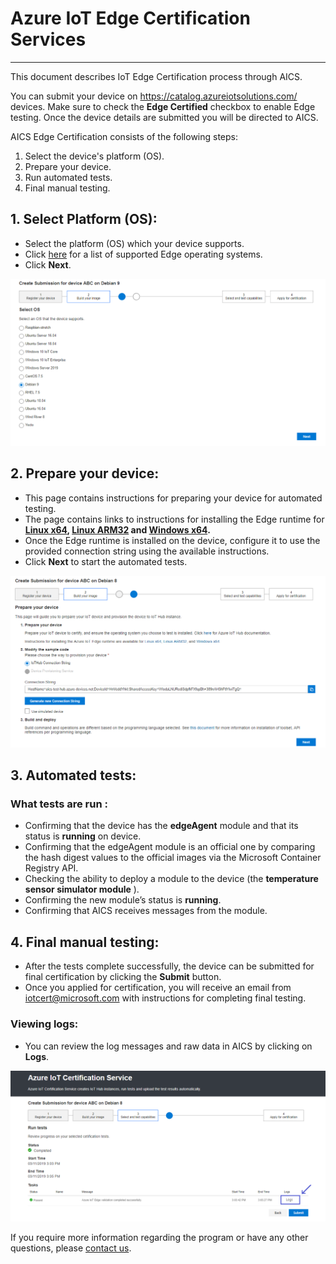 Azure IoT Edge Certification Services
===
---

This document describes IoT Edge Certification process through AICS. 

You can submit your device on <https://catalog.azureiotsolutions.com/> devices. Make sure to check the **Edge Certified** checkbox to enable Edge testing. Once the device details are submitted you will be directed to AICS.

AICS Edge Certification consists of the following steps:

1.  Select the device's platform (OS).
2.  Prepare your device.
3.  Run automated tests.
4.  Final manual testing.

## 1. Select Platform (OS):

-   Select the platform (OS) which your device supports.
-   Click [here](https://docs.microsoft.com/en-us/azure/iot-edge/support) for a list of supported Edge operating systems.
-   Click **Next**.

 ![](./images/step1.PNG)

## 2. Prepare your device:

-   This page contains instructions for preparing your device for automated testing.
-   The page contains links to instructions for installing the Edge runtime for
**[Linux x64](https://docs.microsoft.com/en-us/azure/iot-edge/how-to-install-iot-edge-linux), 
[Linux ARM32](https://docs.microsoft.com/en-us/azure/iot-edge/how-to-install-iot-edge-linux-arm) and 
[Windows x64](https://docs.microsoft.com/en-us/azure/iot-edge/how-to-install-iot-edge-windows).**
-   Once the Edge runtime is installed on the device, configure it to use the provided connection string using the available instructions.
-   Click **Next** to start the automated tests.

 ![](./images/step2.PNG)

## 3. Automated tests:
### What tests are run : 

-   Confirming that the device has the **edgeAgent** module and that its status is **running** on device.
-   Confirming that the edgeAgent module is an official one by comparing the hash digest values to the official images via the Microsoft Container Registry API.
-   Checking the ability to deploy a module to the device (the **temperature sensor simulator module** ). 
-   Confirming the new module’s status is **running**.
-   Confirming that AICS receives messages from the module.

## 4. Final manual testing:

-   After the tests complete successfully, the device can be submitted for final certification by clicking the **Submit** button.
-   Once you applied for certification, you will receive an email from [iotcert@microsoft.com](mailto:iotcert@microsoft.com) with instructions for completing final testing.


### Viewing logs:
-   You can review the log messages and raw data in AICS by clicking on **Logs**.

 ![](./images/testpassed.PNG)



If you require more information regarding the program or have any other questions, please [contact us](mailto:iotcert@microsoft.com).

